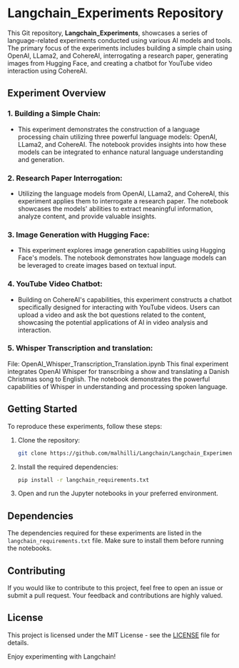 # Langchain_Experiments Repository

This Git repository, **Langchain_Experiments**, showcases a series of language-related experiments conducted using various AI models and tools. The primary focus of the experiments includes building a simple chain using OpenAI, LLama2, and CohereAI, interrogating a research paper, generating images from Hugging Face, and creating a chatbot for YouTube video interaction using CohereAI.

## Experiment Overview

### 1. **Building a Simple Chain:**
   - This experiment demonstrates the construction of a language processing chain utilizing three powerful language models: OpenAI, LLama2, and CohereAI. The notebook provides insights into how these models can be integrated to enhance natural language understanding and generation.

### 2. **Research Paper Interrogation:**
   - Utilizing the language models from OpenAI, LLama2, and CohereAI, this experiment applies them to interrogate a research paper. The notebook showcases the models' abilities to extract meaningful information, analyze content, and provide valuable insights.

### 3. **Image Generation with Hugging Face:**
   - This experiment explores image generation capabilities using Hugging Face's models. The notebook demonstrates how language models can be leveraged to create images based on textual input.

### 4. **YouTube Video Chatbot:**
   - Building on CohereAI's capabilities, this experiment constructs a chatbot specifically designed for interacting with YouTube videos. Users can upload a video and ask the bot questions related to the content, showcasing the potential applications of AI in video analysis and interaction.


### 5. **Whisper Transcription and translation:**
File: OpenAI_Whisper_Transcription_Translation.ipynb
This final experiment integrates OpenAI Whisper for transcribing a show and translating a Danish Christmas song to English. The notebook demonstrates the powerful capabilities of Whisper in understanding and processing spoken language.

## Getting Started

To reproduce these experiments, follow these steps:

1. Clone the repository:

   ```bash
   git clone https://github.com/malhilli/Langchain/Langchain_Experiments.git
   ```

2. Install the required dependencies:

   ```bash
   pip install -r langchain_requirements.txt
   ```

3. Open and run the Jupyter notebooks in your preferred environment.

## Dependencies

The dependencies required for these experiments are listed in the `langchain_requirements.txt` file. Make sure to install them before running the notebooks.

## Contributing

If you would like to contribute to this project, feel free to open an issue or submit a pull request. Your feedback and contributions are highly valued.

## License

This project is licensed under the MIT License - see the [LICENSE](LICENSE) file for details.

Enjoy experimenting with Langchain!
